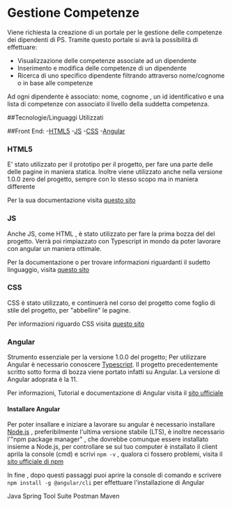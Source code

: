 # Gestione Competenze

Viene richiesta la creazione di un portale per le gestione delle competenze dei dipendenti di PS. Tramite questo portale si avrà la possibilità di effettuare:

  - Visualizzazione delle competenze associate ad un dipendente
  - Inserimento e modifica delle competenze di un dipendente
  - Ricerca di uno specifico dipendente filtrando attraverso nome/cognome o in base alle competenze

Ad ogni dipendente è associato: nome, cognome , un id identificativo e una lista di competenze con associato il livello della suddetta competenza.

##Tecnologie/Linguaggi Utilizzati

##Front End:
-[HTML5](#html5)
-[JS](#js)
-[CSS](#css)
-[Angular](#angular)

### HTML5 

E' stato utilizzato per il prototipo per il progetto, per fare una parte delle  delle pagine in maniera statica. Inoltre viene utilizzato anche nella versione 1.0.0 zero del progetto, sempre con lo stesso scopo ma in maniera differente

Per la sua documentazione visita [questo sito](https://developer.mozilla.org/en-US/docs/Web/HTML)

### JS

Anche JS, come HTML , è stato utilizzato per fare la prima bozza del del progetto. Verrà poi rimpiazzato con Typescript in mondo da poter lavorare con angular un maniera ottimale. 

Per la documentazione o per trovare informazioni riguardanti il sudetto linguaggio, visita [questo sito](https://developer.mozilla.org/en-US/docs/Web/JavaScript)

### CSS

CSS è stato utilizzato, e continuerà nel corso del progetto come foglio di stile del progetto, per "abbellire" le pagine.

Per informazioni riguardo CSS visita [questo sito](https://developer.mozilla.org/en-US/docs/Web/CSS)

### Angular

Strumento essenziale per la versione 1.0.0 del progetto; Per utilizzare Angular è necessario conoscere [Typescript](https://www.typescriptlang.org/). Il progetto precedentemente scritto sotto forma di bozza viene portato infatti su Angular.
La versione di  Angular adoprata è la 11.

Per informazioni, Tutorial e documentazione di Angular visita il [sito ufficiale](https://angular.io/docs)

#### Installare Angular 

Per poter insallare e iniziare a lavorare su angular è necessario installare [Node.js](https://nodejs.org/en/) , preferibilmente l'ultima versione stabile (LTS), è inoltre necessario l'"npm package manager" , che dovrebbe comunque essere installato insieme a Node.js, per controllare se sul tuo computer è installato il client aprila la console (cmd) e scrivi `npm -v` , qualora ci fossero problemi, visita il [sito ufficiale di npm](https://docs.npmjs.com/about-npm)

In fine , dopo questi passaggi puoi aprire la console di comando e scrivere `npm install -g @angular/cli` per effettuare l'installazione di Angular



Java 
Spring Tool Suite
Postman
Maven



